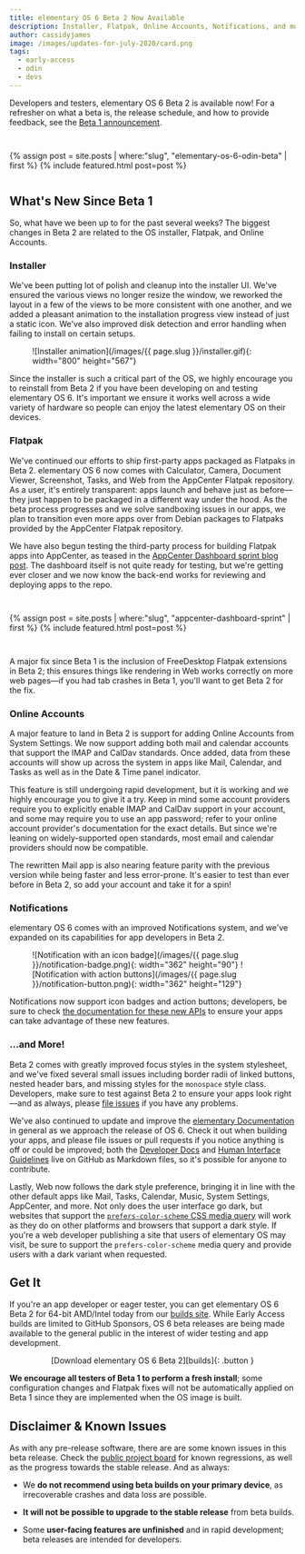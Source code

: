 ```yaml
---
title: elementary OS 6 Beta 2 Now Available
description: Installer, Flatpak, Online Accounts, Notifications, and more since Beta 1
author: cassidyjames
image: /images/updates-for-july-2020/card.png
tags:
  - early-access
  - odin
  - devs
---
```


Developers and testers, elementary OS 6 Beta 2 is available now! For a refresher on what a beta is, the release schedule, and how to provide feedback, see the [Beta 1 announcement].

<div style="margin: 3em auto;">
{% assign post = site.posts | where:"slug", "elementary-os-6-odin-beta" | first %}
{% include featured.html post=post %}
</div>

## What's New Since Beta 1

So, what have we been up to for the past several weeks? The biggest changes in Beta 2 are related to the OS installer, Flatpak, and Online Accounts.

### Installer

We've been putting lot of polish and cleanup into the installer UI. We've ensured the various views no longer resize the window, we reworked the layout in a few of the views to be more consistent with one another, and we added a pleasant animation to the installation progress view instead of just a static icon. We've also improved disk detection and error handling when failing to install on certain setups.

<figure class="card" markdown="1">
![Installer animation](/images/{{ page.slug }}/installer.gif){: width="800" height="567"}
</figure>

Since the installer is such a critical part of the OS, we highly encourage you to reinstall from Beta 2 if you have been developing on and testing elementary OS 6. It's important we ensure it works well across a wide variety of hardware so people can enjoy the latest elementary OS on their devices.

### Flatpak

We've continued our efforts to ship first-party apps packaged as Flatpaks in Beta 2. elementary OS 6 now comes with Calculator, Camera, Document Viewer, Screenshot, Tasks, and Web from the AppCenter Flatpak repository. As a user, it's entirely transparent: apps launch and behave just as before—they just happen to be packaged in a different way under the hood. As the beta process progresses and we solve sandboxing issues in our apps, we plan to transition even more apps over from Debian packages to Flatpaks provided by the AppCenter Flatpak repository.

We have also begun testing the third-party process for building Flatpak apps into AppCenter, as teased in the [AppCenter Dashboard sprint blog post](/appcenter-dashboard-sprint). The dashboard itself is not quite ready for testing, but we're getting ever closer and we now know the back-end works for reviewing and deploying apps to the repo.

<div style="margin: 3em auto;">
{% assign post = site.posts | where:"slug", "appcenter-dashboard-sprint" | first %}
{% include featured.html post=post %}
</div>

A major fix since Beta 1 is the inclusion of FreeDesktop Flatpak extensions in Beta 2; this ensures things like rendering in Web works correctly on more web pages—if you had tab crashes in Beta 1, you'll want to get Beta 2 for the fix.

### Online Accounts

A major feature to land in Beta 2 is support for adding Online Accounts from System Settings. We now support adding both mail and calendar accounts that support the IMAP and CalDav standards. Once added, data from these accounts will show up across the system in apps like Mail, Calendar, and Tasks as well as in the Date & Time panel indicator.

This feature is still undergoing rapid development, but it is working and we highly encourage you to give it a try. Keep in mind some account providers require you to explicitly enable IMAP and CalDav support in your account, and some may require you to use an app password; refer to your online account provider's documentation for the exact details. But since we're leaning on widely-supported open standards, most email and calendar providers should now be compatible.

The rewritten Mail app is also nearing feature parity with the previous version while being faster and less error-prone. It's easier to test than ever before in Beta 2, so add your account and take it for a spin!

### Notifications

elementary OS 6 comes with an improved Notifications system, and we've expanded on its capabilities for app developers in Beta 2.

<figure class="half" markdown="1">
![Notification with an icon badge](/images/{{ page.slug }}/notification-badge.png){: width="362" height="90"}
![Notification with action buttons](/images/{{ page.slug }}/notification-button.png){: width="362" height="129"}
</figure>

Notifications now support icon badges and action buttons; developers, be sure to check [the documentation for these new APIs](https://docs.elementary.io/develop/apis/notifications) to ensure your apps can take advantage of these new features.

### …and More!

Beta 2 comes with greatly improved focus styles in the system stylesheet, and we've fixed several small issues including border radii of linked buttons, nested header bars, and missing styles for the `monospace` style class. Developers, make sure to test against Beta 2 to ensure your apps look right—and as always, please [file issues](https://github.com/elementary/stylesheet/issues) if you have any problems.

We've also continued to update and improve the [elementary Documentation](https://docs.elementary.io/) in general as we approach the release of OS 6. Check it out when building your apps, and please file issues or pull requests if you notice anything is off or could be improved; both the [Developer Docs](https://github.com/elementary/docs) and [Human Interface Guidelines](https://github.com/elementary/hig) live on GitHub as Markdown files, so it's possible for anyone to contribute.

Lastly, Web now follows the dark style preference, bringing it in line with the other default apps like Mail, Tasks, Calendar, Music, System Settings, AppCenter, and more. Not only does the user interface go dark, but websites that support the [`prefers-color-scheme` CSS media query](https://drafts.csswg.org/mediaqueries-5/#prefers-color-scheme) will work as they do on other platforms and browsers that support a dark style. If you're a web developer publishing a site that users of elementary OS may visit, be sure to support the `prefers-color-scheme` media query and provide users with a dark variant when requested.

## Get It

If you're an app developer or eager tester, you can get elementary OS 6 Beta 2 for 64-bit AMD/Intel today from our [builds site][builds]. While Early Access builds are limited to GitHub Sponsors, OS 6 beta releases are being made available to the general public in the interest of wider testing and app development.

<div style="text-align: center" markdown="1">
[Download elementary OS 6 Beta 2][builds]{: .button }
</div>

**We encourage all testers of Beta 1 to perform a fresh install**; some configuration changes and Flatpak fixes will not be automatically applied on Beta 1 since they are implemented when the OS image is built.

## Disclaimer & Known Issues

As with any pre-release software, there are are some known issues in this beta release. Check the [public project board] for known regressions, as well as the progress towards the stable release. And as always:

- We **do not recommend using beta builds on your primary device**, as irrecoverable crashes and data loss are possible.

- **It will not be possible to upgrade to the stable release** from beta builds.

- Some **user-facing features are unfinished** and in rapid development; beta releases are intended for developers.

[Beta 1 announcement]: /elementary-os-6-odin-beta
[public project board]: https://github.com/orgs/elementary/projects/55
[builds]: https://builds.elementary.io
